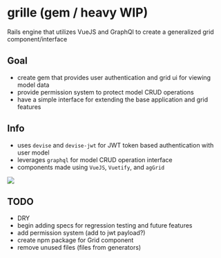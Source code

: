 # grille (gem / heavy WIP)
Rails engine that utilizes VueJS and GraphQl to create a generalized grid component/interface

## Goal

- create gem that provides user authentication and grid ui for viewing model data
- provide permission system to protect model CRUD operations
- have a simple interface for extending the base application and grid features

## Info

- uses `devise` and `devise-jwt` for JWT token based authentication with user model
- leverages `graphql` for model CRUD operation interface
- components made using `VueJS`, `Vuetify`, and `agGrid`

![](https://i.imgur.com/pI3dW9C.png)

## TODO

- DRY
- begin adding specs for regression testing and future features
- add permission system (add to jwt payload?)
- create npm package for Grid component
- remove unused files (files from generators)
